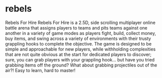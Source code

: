 # rebels
Rebels For Hire
Rebels For Hire is a 2.5D, side scrolling multiplayer online battle arena that assigns players to teams and pits teams against one another in a variety of game modes as players fight, build, collect money, buy items, and swing across a variety of environments with their trusty grappling hooks to complete the objective. The game is designed to be simple and approachable for new players, while withholding complexities that are not quite obvious at the start for dedicated players to discover; sure, you can grab players with your grappling hook… but have you tried grabbing items off the ground? What about grabbing projectiles out of the air?! Easy to learn, hard to master!
